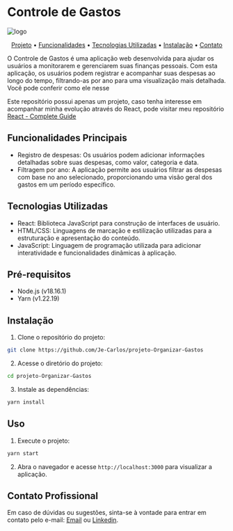 # Controle de Gastos
![logo](https://i.imgur.com/jd4cvQn.png)  

<center>

[Projeto](https://projeto-organizar-despesas.vercel.app/) •
[Funcionalidades](#funcionalidades-principais) •
[Tecnologias Utilizadas](#tecnologias-utilizadas) •
[Instalação](#instalação) •
[Contato](#contato-profissional)

</center>


O Controle de Gastos é uma aplicação web desenvolvida para ajudar os usuários a monitorarem e gerenciarem suas finanças pessoais. Com esta aplicação, os usuários podem registrar e acompanhar suas despesas ao longo do tempo, filtrando-as por ano para uma visualização mais detalhada. Você pode conferir como ele nesse  


Este repositório possui apenas um projeto, caso tenha interesse em acompanhar minha evolução através do React, pode visitar meu repositório [React - Complete Guide](https://github.com/Je-Carlos/React-complete-guide)


## Funcionalidades Principais

- Registro de despesas: Os usuários podem adicionar informações detalhadas sobre suas despesas, como valor, categoria e data.
- Filtragem por ano: A aplicação permite aos usuários filtrar as despesas com base no ano selecionado, proporcionando uma visão geral dos gastos em um período específico.

## Tecnologias Utilizadas

- React: Biblioteca JavaScript para construção de interfaces de usuário.
- HTML/CSS: Linguagens de marcação e estilização utilizadas para a estruturação e apresentação do conteúdo.
- JavaScript: Linguagem de programação utilizada para adicionar interatividade e funcionalidades dinâmicas à aplicação.

## Pré-requisitos

- Node.js (v18.16.1)
- Yarn (v1.22.19)

## Instalação

1. Clone o repositório do projeto:

```bash
git clone https://github.com/Je-Carlos/projeto-Organizar-Gastos
```

2. Acesse o diretório do projeto:

```bash
cd projeto-Organizar-Gastos
```

3. Instale as dependências:

```bash
yarn install
```

## Uso

1. Execute o projeto:

```bash
yarn start
```

2. Abra o navegador e acesse `http://localhost:3000` para visualizar a aplicação.

## Contato Profissional

Em caso de dúvidas ou sugestões, sinta-se à vontade para entrar em contato pelo e-mail: [Email](cpjeanberg@gmail.com) ou [Linkedin](https://www.linkedin.com/in/jean-carlos-berg/).
